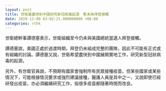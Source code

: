 ```yaml
---
layout: post
title: 世衛冀盡快到中國研究新冠病毒起源　暫未與拜登接觸
date: 2020-12-08 03:02:21.000000000 +08:00
categories: rthk
---
```


世衛總幹事譚德塞表示，世衛組織至今仍未與美國總統當選人拜登接觸。

譚德塞說，美國正處於過渡時期，拜登仍未組成完整的團隊，因此不可能有正式或有組織的討論。譚德塞又說，世衛希望盡快到中國展開實地工作，研究新型冠狀病毒的起源。

另外，有世衛官員說，不預期有國家會強制所有民眾接種疫苗，但某些國家或某些情況下，可能根據情況要求或強烈建議接種，醫護人員是其中之一，又說即使已經研發出疫苗，亦必須繼續研究工作，指很多疫苗都隨著時間而改良。

